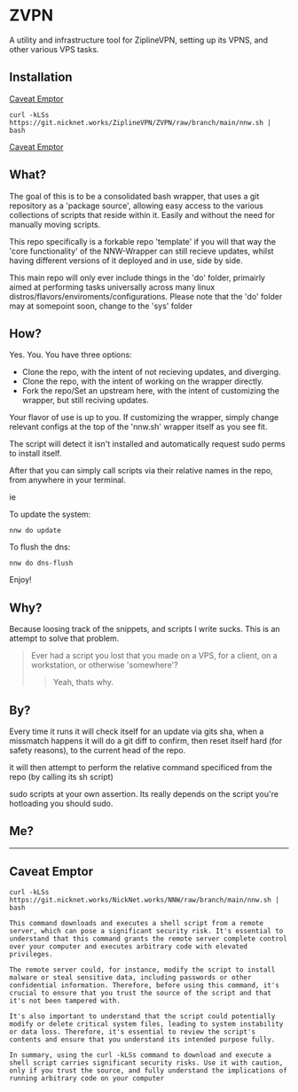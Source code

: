 # ZVPN

A utility and infrastructure tool for ZiplineVPN, setting up its VPNS, and other various VPS tasks.

## Installation

[Caveat Emptor](#caveat-emptor)

    curl -kLSs  https://git.nicknet.works/ZiplineVPN/ZVPN/raw/branch/main/nnw.sh | bash
[Caveat Emptor](#caveat-emptor)

## What?

The goal of this is to be a consolidated bash wrapper, that uses a git repository as a 'package source', allowing easy access to the various collections of scripts that reside within it. Easily and without the need for manually moving scripts.

This repo specifically is a forkable repo 'template' if you will that way the 'core functionality' of the NNW-Wrapper can still recieve updates, whilst having different versions of it deployed and in use, side by side.

This main repo will only ever include things in the 'do' folder, primairly aimed at performing tasks universally across many linux distros/flavors/enviroments/configurations. 
    Please note that the 'do' folder may at somepoint soon, change to the 'sys' folder

## How?
Yes. You.
You have three options:
* Clone the repo, with the intent of not recieving updates, and diverging.
* Clone the repo, with the intent of working on the wrapper directly.
* Fork the repo/Set an upstream here, with the intent of customizing the wrapper, but still reciving updates.

Your flavor of use is up to you.
If customizing the wrapper, simply change relevant configs at the top of the 'nnw.sh' wrapper itself as you see fit.

The script will detect it isn't installed and automatically request sudo perms to install itself.

After that you can simply call scripts via their relative names in the repo, from anywhere in your terminal.

ie

To update the system:

    nnw do update

To flush the dns:

    nnw do dns-flush

Enjoy!

## Why?

Because loosing track of the snippets, and scripts I write sucks. This is an attempt to solve that problem.
> Ever had a script you lost that you made on a VPS, for a client, on a workstation, or otherwise 'somewhere'?
> > Yeah, thats why.

## By?

Every time it runs it will check itself for an update via gits sha, when a missmatch happens it will do a git diff to confirm, then reset itself hard (for safety reasons), to the current head of the repo.

it will then attempt to perform the relative command specificed from the repo (by calling its sh script)

sudo scripts at your own assertion. Its really depends on the script you're hotloading you should sudo.

## Me?
----------

## Caveat Emptor

```curl -kLSs  https://git.nicknet.works/NickNet.works/NNW/raw/branch/main/nnw.sh | bash```

    This command downloads and executes a shell script from a remote server, which can pose a significant security risk. It's essential to understand that this command grants the remote server complete control over your computer and executes arbitrary code with elevated privileges.

    The remote server could, for instance, modify the script to install malware or steal sensitive data, including passwords or other confidential information. Therefore, before using this command, it's crucial to ensure that you trust the source of the script and that it's not been tampered with.

    It's also important to understand that the script could potentially modify or delete critical system files, leading to system instability or data loss. Therefore, it's essential to review the script's contents and ensure that you understand its intended purpose fully.

    In summary, using the curl -kLSs command to download and execute a shell script carries significant security risks. Use it with caution, only if you trust the source, and fully understand the implications of running arbitrary code on your computer
